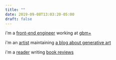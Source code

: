 ```yaml
---
title: ""
date: 2019-09-08T13:03:20-05:00
draft: false
---
```


i'm a [front-end engineer][github] working at [gbm+][gbm]

i'm an [artist][instagram] maintaining [a blog about generative art][gen-mistakes]

i'm a [reader][goodreads] writing [book reviews][books]

[github]: https://github.com/davidomarf
[instagram]: https://instagram.com/gen_mistakes/
[goodreads]: https://www.goodreads.com/user/show/59939872-david-omar
[gen-mistakes]: https://generativemistakes.art
[gbm]: https://plus.gbm.com
[books]: https://books.davidomar.com
[umvel]: https://umvel.com/
[resume]: /resume.pdf
[writings]: #writings
[projects]: #projects
[talks]: #talks
